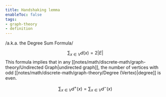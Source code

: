```yaml
---
title: Handshaking lemma
enableToc: false
tags:
- graph-theory
- definition
---
```

/a.k.a. the Degree Sum Formula/


$$
\sum_{x \in V}{d(x)} = 2 |E|
$$
This formula implies that in any [[notes/math/discrete-math/graph-theory/Undirected Graph|undirected graph]], the number of vertices with odd [[notes/math/discrete-math/graph-theory/Degree (Vertex)|degree]] is even.

$$
\sum_{x \in V}{d^+(x)}= \sum_{x \in V}{d^-(x)}
$$

